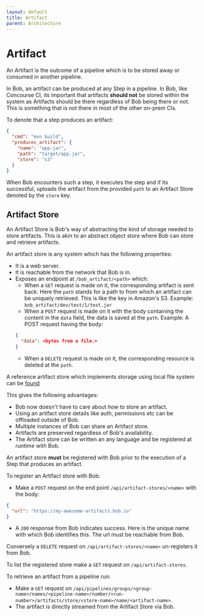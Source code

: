 ```yaml
---
layout: default
title: Artifact
parent: Architecture
---
```


# Artifact

An Artifact is the outcome of a pipeline which is to be stored away or consumed in another pipeline.

In Bob, an artifact can be produced at any Step in a pipeline. In Bob, like Concourse CI, its important
that artifacts **should not** be stored within the system as Artifacts should be there regardless of
Bob being there or not. This is something that is not there in most of the other on-prem CIs.

To denote that a step produces an artifact:

```json
{
  "cmd": "mvn build",
  "produces_artifact": {
    "name": "app-jar",
    "path": "target/app.jar",
    "store": "s3"
  }
}
```

When Bob encounters such a step, it executes the step and if its successful, uploads the artifact
from the provided `path` to an Artifact Store denoted by the `store` key.

## Artifact Store

An Artifact Store is Bob's way of abstracting the kind of storage needed to store artifacts. This
is akin to an abstract object store where Bob can store and retrieve artifacts.

An artifact store is any system which has the following properties:
- It is a web server.
- It is reachable from the network that Bob is in.
- Exposes an endpoint at `/bob_artifact/<path>` which:
  - When a `GET` request is made on it, the corresponding artifact is sent back.
  Here the `path` stands for a path to from which an artifact can be uniquely retrieved.
  This is like the key in Amazon's S3. Example: `bob_artifact/dev/test/1/test.jar`
  - When a `POST` request is made on it with the body containing the content in the `data` field,
  the data is saved at the `path`. Example:
  A POST request having the body:
  ```json
  {
    "data": <bytes from a file.>
  }
  ```
  - When a `DELETE` request is made on it, the corresponding resource is deleted at the `path`.

A reference artifact store which implements storage using local file system can be [found](https://github.com/bob-cd/artifact-local)

This gives the following advantages:
- Bob now doesn't have to care about _how_ to store an artifact.
- Using an artifact store details like auth, permissions etc can be offloaded outside of Bob.
- Multiple instances of Bob can share an Artifact store.
- Artifacts are preserved regardless of Bob's availability.
- The Artifact store can be written an any language and be registered at runtime with Bob.

An artifact store **must** be registered with Bob prior to the execution of a Step that produces an artifact.

To register an Artifact store with Bob:
- Make a `POST` request on the end point `/api/artifact-stores/<name>` with the body:
```json
{
  "url": "https://my-awesome-artifacts.bob.io"
}
```
- A `200` response from Bob indicates success.
Here <name> is the unique name with which Bob identifies this. The url must be reachable from Bob.

Conversely a `DELETE` request on `/api/artifact-stores/<name>` un-registers it from Bob.

To list the registered store make a `GET` request on `/api/artifact-stores`.

To retrieve an artifact from a pipeline run:
- Make a `GET` request on `/api/pipelines/groups/<group-name>/names/<pipeline-name>/number/<run-number>/artifacts/store/<store-name>/name/<artifact-name>`.
- The artifact is directly streamed from the Artifact Store via Bob.